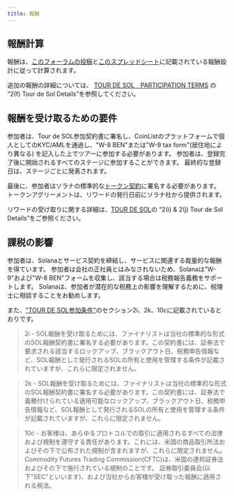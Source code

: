 ```yaml
---
title: 報酬
---
```


## 報酬計算 <a id="how-are-rewards-calculated"></a>

報酬は、[このフォーラムの投稿](https://forums.solana.com/t/tour-de-sol-stage-1-preliminary-compensation-design/79)と[このスプレッドシート](https://docs.google.com/spreadsheets/d/11puBSw2THdO4wU-uyDEic-D03jg4ZAooVpcZU0w_4gI/edit#gid=218406032)に記載されている報酬設計に従って計算されます。

追加の報酬の詳細については、 [TOUR DE SOL　PARTICIPATION TERMS](https://drive.google.com/file/d/15ueLG6VJoQ5Hx4rnpjFeuL3pG5DbrBbE/view) の “2\(f\) Tour de Sol Details”を参照してください。

## 報酬を受け取るための要件 <a id="what-are-the-requirements-to-receive-rewards"></a>

参加者は、Tour de SOL参加契約書に署名し、CoinListのプラットフォームで個人としてのKYC/AMLを通過し、"W-8 BEN"または"W-9 tax form"\(居住地により異なる\) を記入した上でツアーに参加する必要があります。 参加者は、登録完了後に開始されるすべてのステージに参加することができます。 最終的な登録日は、ステージごとに発表されます。

最後に、参加者はソラナの標準的な[トークン契約](https://drive.google.com/open?id=1O4cEUZzeSNoVcncbHcEegAqPgjT-7hcy)に署名する必要があります。 トークンアグリーメントは、リワードの発行日前にソラナ社から提供されます。

リワードの受け取りに関する詳細は、[TOUR DE SOL](https://drive.google.com/file/d/15ueLG6VJoQ5Hx4rnpjFeuL3pG5DbrBbE/view)の “2\(i\) & 2\(j\) Tour de Sol Details”をご参照ください。

## 課税の影響 <a id="what-are-the-tax-implications-of-the-rewards"></a>

参加者は、Solanaとサービス契約を締結し、サービスに関連する裁量的な報酬を得ています。 参加者は会社の正社員とはみなされないため、Solanaは"W-9"および"W-8 BEN"フォームを収集し、該当する場合は税務報告義務をサポートします。 Solanaは、参加者が潜在的な税務上の影響を理解するために、税理士に相談することをお勧めします。

また、["TOUR DE SOL参加条件"](https://drive.google.com/file/d/15ueLG6VJoQ5Hx4rnpjFeuL3pG5DbrBbE/view)のセクション2i、2k、10cに記載されているとおりです。

> 2i - SOL報酬を受け取るためには、ファイナリストは当社の標準的な形式のSOL報酬契約書に署名する必要があります。この契約書には、証券法で要求される該当するロックアップ、ブラックアウト日、税務申告情報など、SOL報酬として発行されるSOLの所有と使用を管理する条件が記載されていますが、これらに限定されません。

> 2k - SOL報酬を受け取るためには、ファイナリストは当社の標準的な形式のSOL報酬契約書に署名する必要があります。この契約書には、証券法で義務付けられている適用可能なロックアップ、ブラックアウト日、税務申告情報など、SOL報酬として発行されるSOLの所有と使用を管理する条件が記載されていますが、これらに限定されません。

> 10c - お客様は、あらゆるプロトコルでの取引に適用されるすべての法律および規制を遵守する責任があります。これには、米国の商品取引所法およびその下で公布された規制が含まれますが、これらに限定されません。 Commodity Futures Trading Commission(CFTC)は、米国の連邦証券法およびその下で施行されている規制のことです。 証券取引委員会\(以下"SEC"といいます\)、および当社からお客様が受け取った報酬に適用される税法。
